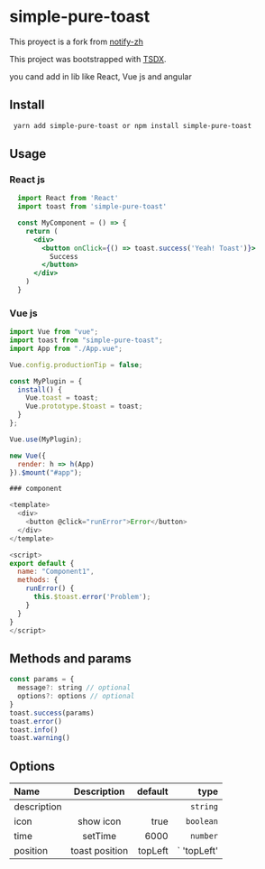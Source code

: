 # simple-pure-toast

This proyect is a fork from [notify-zh](https://github.com/xavivzla/notify-zh/)

This project was bootstrapped with [TSDX](https://github.com/jaredpalmer/tsdx).

you cand add in lib like React, Vue js and angular

## Install


```bash
 yarn add simple-pure-toast or npm install simple-pure-toast
```

## Usage

### React js

```jsx
  import React from 'React'
  import toast from 'simple-pure-toast'

  const MyComponent = () => {
    return (
      <div>
        <button onClick={() => toast.success('Yeah! Toast')}>
          Success
        </button>
      </div>
    )
  }
```


### Vue js

```js
import Vue from "vue";
import toast from "simple-pure-toast";
import App from "./App.vue";

Vue.config.productionTip = false;

const MyPlugin = {
  install() {
    Vue.toast = toast;
    Vue.prototype.$toast = toast;
  }
};

Vue.use(MyPlugin);

new Vue({
  render: h => h(App)
}).$mount("#app");

### component 

<template>
  <div>
    <button @click="runError">Error</button>
  </div>
</template>

<script>
export default {
  name: "Component1",
  methods: {
    runError() {
      this.$toast.error('Problem');
    }
  }
}
</script>
```
## Methods and params
```js
const params = {
  message?: string // optional
  options?: options // optional
}
toast.success(params)
toast.error()
toast.info()
toast.warning()
```

## Options

| Name        | Description           | default       | type |
| :---        |    :----:             |          ---: | ---: |
| description |                       |               |  `string` |
| icon        | show icon             | true          | `boolean` |
| time        | setTime               | 6000          | `number`  |
| position    | toast position        | topLeft       | ` 'topLeft' | 'topCenter' | 'topRight' | 'bottomLeft' | 'bottomCenter' | 'bottomRight'` |
